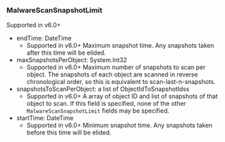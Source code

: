 ### MalwareScanSnapshotLimit
Supported in v6.0+

- endTime: DateTime
  - Supported in v6.0+
  Maximum snapshot time.  Any snapshots taken after this time will be elided.
- maxSnapshotsPerObject: System.Int32
  - Supported in v6.0+
  Maximum number of snapshots to scan per object.  The snapshots of each object are scanned in reverse chronological order, so this is equivalent to scan-last-n-snapshots.
- snapshotsToScanPerObject: a list of ObjectIdToSnapshotIdss
  - Supported in v6.0+
  A array of object ID and list of snapshots of that object to scan. If this field is specified, none of the other `MalwareScanSnapshotLimit` fields may be specified.
- startTime: DateTime
  - Supported in v6.0+
  Minimum snapshot time.  Any snapshots taken before this time will be elided.
